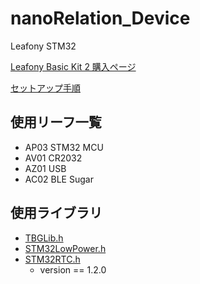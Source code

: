 # nanoRelation_Device
Leafony STM32

[Leafony Basic Kit 2 購入ページ](https://shop.leafony.com/products/basic-kit-2)

[セットアップ手順](https://docs.leafony.com/docs/environment/stm32/arduino_ide/)

## 使用リーフ一覧
- AP03 STM32 MCU
- AV01 CR2032
- AZ01 USB
- AC02 BLE Sugar

## 使用ライブラリ
- [TBGLib.h](https://github.com/Leafony/TBGLib)
- [STM32LowPower.h](https://github.com/stm32duino/STM32LowPower)
- [STM32RTC.h](https://github.com/stm32duino/STM32RTC/tree/1.2.0)
  - version == 1.2.0
